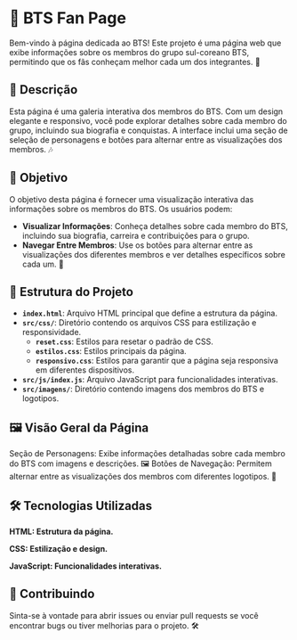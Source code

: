 # 🎤 BTS Fan Page

Bem-vindo à página dedicada ao BTS! Este projeto é uma página web que exibe informações sobre os membros do grupo sul-coreano BTS, permitindo que os fãs conheçam melhor cada um dos integrantes. 🌟

## 📜 Descrição

Esta página é uma galeria interativa dos membros do BTS. Com um design elegante e responsivo, você pode explorar detalhes sobre cada membro do grupo, incluindo sua biografia e conquistas. A interface inclui uma seção de seleção de personagens e botões para alternar entre as visualizações dos membros. 🎶

## 🎯 Objetivo

O objetivo desta página é fornecer uma visualização interativa das informações sobre os membros do BTS. Os usuários podem:

- **Visualizar Informações**: Conheça detalhes sobre cada membro do BTS, incluindo sua biografia, carreira e contribuições para o grupo.
- **Navegar Entre Membros**: Use os botões para alternar entre as visualizações dos diferentes membros e ver detalhes específicos sobre cada um. 🕺

## 📁 Estrutura do Projeto

- **`index.html`**: Arquivo HTML principal que define a estrutura da página.
- **`src/css/`**: Diretório contendo os arquivos CSS para estilização e responsividade.
  - **`reset.css`**: Estilos para resetar o padrão de CSS.
  - **`estilos.css`**: Estilos principais da página.
  - **`responsivo.css`**: Estilos para garantir que a página seja responsiva em diferentes dispositivos.
- **`src/js/index.js`**: Arquivo JavaScript para funcionalidades interativas.
- **`src/imagens/`**: Diretório contendo imagens dos membros do BTS e logotipos.

## 🖼️ Visão Geral da Página
Seção de Personagens: Exibe informações detalhadas sobre cada membro do BTS com imagens e descrições. 🖼️
Botões de Navegação: Permitem alternar entre as visualizações dos membros com diferentes logotipos. 🔄

## 🛠️ Tecnologias Utilizadas
**HTML: Estrutura da página.**

**CSS: Estilização e design.**

**JavaScript: Funcionalidades interativas.**

## 🤝 Contribuindo
Sinta-se à vontade para abrir issues ou enviar pull requests se você encontrar bugs ou tiver melhorias para o projeto. 🛠️
